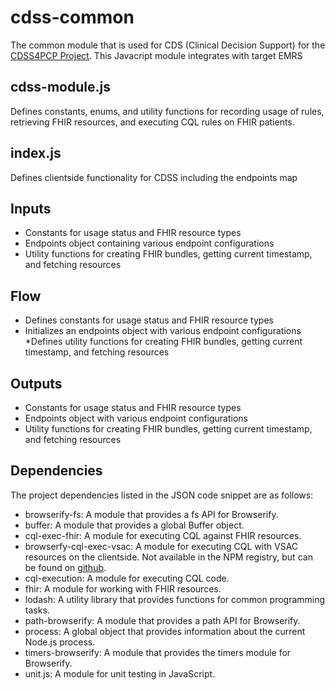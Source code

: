 # cdss-common
The common module that is used for CDS (Clinical Decision Support) for the [CDSS4PCP Project](https://cdss4pcp.com/). This Javacript module integrates with target EMRS

## cdss-module.js
Defines constants, enums, and utility functions for recording usage of rules, retrieving FHIR resources, and executing CQL rules on FHIR patients.

## index.js
Defines clientside functionality for CDSS including the endpoints map

## Inputs
* Constants for usage status and FHIR resource types
* Endpoints object containing various endpoint configurations
* Utility functions for creating FHIR bundles, getting current timestamp, and fetching resources

## Flow
* Defines constants for usage status and FHIR resource types
* Initializes an endpoints object with various endpoint configurations
*Defines utility functions for creating FHIR bundles, getting current timestamp, and fetching resources

## Outputs
* Constants for usage status and FHIR resource types
* Endpoints object with various endpoint configurations
* Utility functions for creating FHIR bundles, getting current timestamp, and fetching resources


## Dependencies
The project dependencies listed in the JSON code snippet are as follows:

* browserify-fs: A module that provides a fs API for Browserify.
* buffer: A module that provides a global Buffer object.
* cql-exec-fhir: A module for executing CQL against FHIR resources.
* browserfy-cql-exec-vsac: A module for executing CQL with VSAC resources on the clientside. Not available in the NPM registry, but can be found on [github](https://github.com/sorliog/browserfy-cql-exec-vsac).
* cql-execution: A module for executing CQL code.
* fhir: A module for working with FHIR resources.
* lodash: A utility library that provides functions for common programming tasks.
* path-browserify: A module that provides a path API for Browserify.
* process: A global object that provides information about the current Node.js process.
* timers-browserify: A module that provides the timers module for Browserify.
* unit.js: A module for unit testing in JavaScript.
